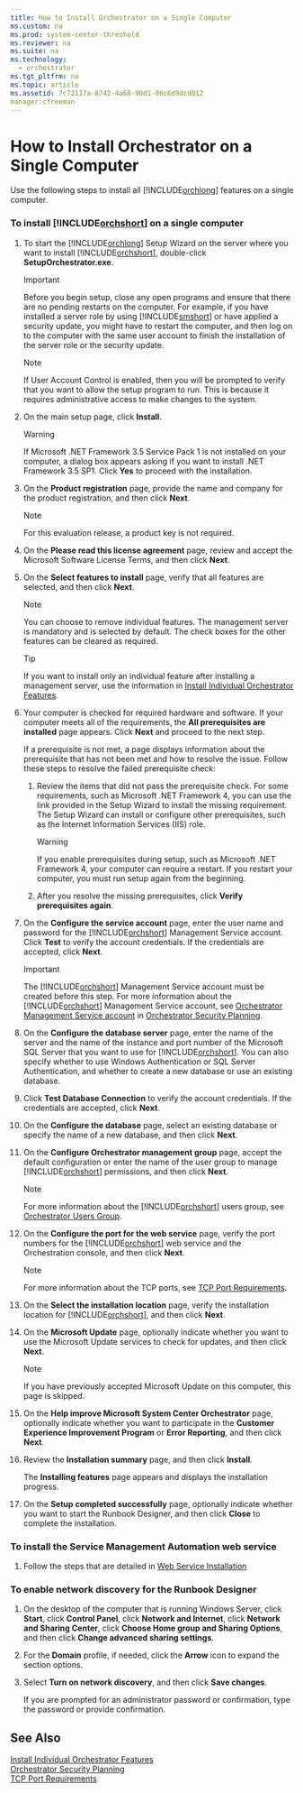 ```yaml
---
title: How to Install Orchestrator on a Single Computer
ms.custom: na
ms.prod: system-center-threshold
ms.reviewer: na
ms.suite: na
ms.technology: 
  - orchestrator
ms.tgt_pltfrm: na
ms.topic: article
ms.assetid: 7c72117a-8742-4a68-90d1-00c6d9dcd012
manager:cfreeman
---
```

# How to Install Orchestrator on a Single Computer
Use the following steps to install all [!INCLUDE[orchlong](../../orch/deploy//orchlong_md.md)] features on a single computer.  
  
### To install [!INCLUDE[orchshort](../../om/manage//orchshort_md.md)] on a single computer  
  
1.  To start the [!INCLUDE[orchlong](../../orch/deploy//orchlong_md.md)] Setup Wizard on the server where you want to install [!INCLUDE[orchshort](../../om/manage//orchshort_md.md)], double\-click **SetupOrchestrator.exe**.  
  
    > [!IMPORTANT]  
    > Before you begin setup, close any open programs and ensure that there are no pending restarts on the computer. For example, if you have installed a server role by using [!INCLUDE[smshort](../../orch/deploy//smshort_md.md)] or have applied a security update, you might have to restart the computer, and then log on to the computer with the same user account to finish the installation of the server role or the security update.  
  
    > [!NOTE]  
    > If User Account Control is enabled, then you will be prompted to verify that you want to allow the setup program to run. This is because it requires administrative access to make changes to the system.  
  
2.  On the main setup page, click **Install**.  
  
    > [!WARNING]  
    > If Microsoft .NET Framework 3.5 Service Pack 1 is not installed on your computer, a dialog box appears asking if you want to install .NET Framework 3.5 SP1. Click **Yes** to proceed with the installation.  
  
3.  On the **Product registration** page, provide the name and company for the product registration, and then click **Next**.  
  
    > [!NOTE]  
    > For this evaluation release, a product key is not required.  
  
4.  On the **Please read this license agreement** page, review and accept the Microsoft Software License Terms, and then click **Next**.  
  
5.  On the **Select features to install** page, verify that all features are selected, and then click **Next**.  
  
    > [!NOTE]  
    > You can choose to remove individual features. The management server is mandatory and is selected by default. The check boxes for the other features can be cleared as required.  
  
    > [!TIP]  
    > If you want to install only an individual feature after installing a management server, use the information in [Install Individual Orchestrator Features](../../orch/deploy/Install-Individual-Orchestrator-Features.md).  
  
6.  Your computer is checked for required hardware and software. If your computer meets all of the requirements, the **All prerequisites are installed** page appears. Click **Next** and proceed to the next step.  
  
    If a prerequisite is not met, a page displays information about the prerequisite that has not been met and how to resolve the issue. Follow these steps to resolve the failed prerequisite check:  
  
    1.  Review the items that did not pass the prerequisite check. For some requirements, such as Microsoft .NET Framework 4, you can use the link provided in the Setup Wizard to install the missing requirement. The Setup Wizard can install or configure other prerequisites, such as the Internet Information Services \(IIS\) role.  
  
        > [!WARNING]  
        > If you enable prerequisites during setup, such as Microsoft .NET Framework 4, your computer can require a restart. If you restart your computer, you must run setup again from the beginning.  
  
    2.  After you resolve the missing prerequisites, click **Verify prerequisites again**.  
  
7.  On the **Configure the service account** page, enter the user name and password for the [!INCLUDE[orchshort](../../om/manage//orchshort_md.md)] Management Service account. Click **Test** to verify the account credentials. If the credentials are accepted, click **Next**.  
  
    > [!IMPORTANT]  
    > The [!INCLUDE[orchshort](../../om/manage//orchshort_md.md)] Management Service account must be created before this step. For more information about the [!INCLUDE[orchshort](../../om/manage//orchshort_md.md)] Management Service account, see [Orchestrator Management Service account](assetId:///82621881-a044-45e8-a8b6-9b9b24eb978f#BKMK_OrchestratorManagementServiceaccount) in [Orchestrator Security Planning](assetId:///358c5344-8649-4d40-a53c-37f8e70e58f6).  
  
8.  On the **Configure the database server** page, enter the name of the server and the name of the instance and port number of the Microsoft SQL Server that you want to use for [!INCLUDE[orchshort](../../om/manage//orchshort_md.md)]. You can also specify whether to use Windows Authentication or SQL Server Authentication, and whether to create a new database or use an existing database.  
  
9. Click **Test Database Connection** to verify the account credentials. If the credentials are accepted, click **Next**.  
  
10. On the **Configure the database** page, select an existing database or specify the name of a new database, and then click **Next**.  
  
11. On the **Configure Orchestrator management group** page, accept the default configuration or enter the name of the user group to manage [!INCLUDE[orchshort](../../om/manage//orchshort_md.md)] permissions, and then click **Next**.  
  
    > [!NOTE]  
    > For more information about the [!INCLUDE[orchshort](../../om/manage//orchshort_md.md)] users group, see [Orchestrator Users Group](assetId:///cfb5afed-1928-4c1a-ac5b-52feff15a54a).  
  
12. On the **Configure the port for the web service** page, verify the port numbers for the [!INCLUDE[orchshort](../../om/manage//orchshort_md.md)] web service and the Orchestration console, and then click **Next**.  
  
    > [!NOTE]  
    > For more information about the TCP ports, see [TCP Port Requirements](assetId:///dc879c86-4855-4fd0-808d-06f64a9657ca).  
  
13. On the **Select the installation location** page, verify the installation location for [!INCLUDE[orchshort](../../om/manage//orchshort_md.md)], and then click **Next**.  
  
14. On the **Microsoft Update** page, optionally indicate whether you want to use the Microsoft Update services to check for updates, and then click **Next**.  
  
    > [!NOTE]  
    > If you have previously accepted Microsoft Update on this computer, this page is skipped.  
  
15. On the **Help improve Microsoft System Center Orchestrator** page, optionally indicate whether you want to participate in the **Customer Experience Improvement Program** or **Error Reporting**, and then click **Next**.  
  
16. Review the **Installation summary** page, and then click **Install**.  
  
    The **Installing features** page appears and displays the installation progress.  
  
17. On the **Setup completed successfully** page, optionally indicate whether you want to start the Runbook Designer, and then click **Close** to complete the installation.  
  
### To install the Service Management Automation web service  
  
1.  Follow the steps that are detailed in [Web Service Installation](http://go.microsoft.com/fwlink/p/?LinkID=309098)  
  
### To enable network discovery for the Runbook Designer  
  
1.  On the desktop of the computer that is running Windows Server, click **Start**, click **Control Panel**, click **Network and Internet**, click **Network and Sharing Center**, click **Choose Home group and Sharing Options**, and then click **Change advanced sharing settings**.  
  
2.  For the **Domain** profile, if needed, click the **Arrow** icon to expand the section options.  
  
3.  Select **Turn on network discovery**, and then click **Save changes**.  
  
    If you are prompted for an administrator password or confirmation, type the password or provide confirmation.  
  
## See Also  
[Install Individual Orchestrator Features](../../orch/deploy/Install-Individual-Orchestrator-Features.md)  
[Orchestrator Security Planning](assetId:///358c5344-8649-4d40-a53c-37f8e70e58f6)  
[TCP Port Requirements](assetId:///dc879c86-4855-4fd0-808d-06f64a9657ca)  
  

